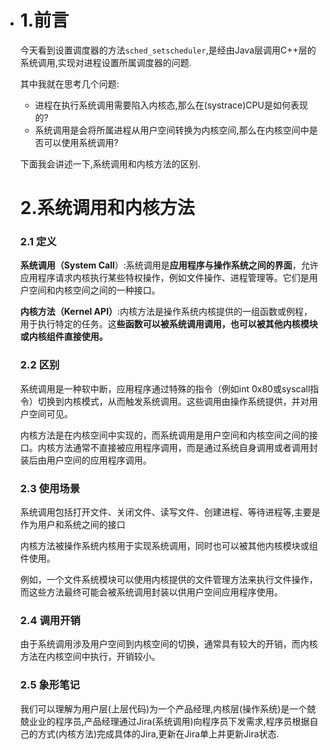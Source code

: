 - # 1.前言

  今天看到设置调度器的方法``sched_setscheduler``,是经由Java层调用C++层的系统调用,实现对进程设置所属调度器的问题.

  其中我就在思考几个问题:

  - 进程在执行系统调用需要陷入内核态,那么在(systrace)CPU是如何表现的?
  - 系统调用是会将所属进程从用户空间转换为内核空间,那么在内核空间中是否可以使用系统调用?

  下面我会讲述一下,系统调用和内核方法的区别.

  # 2.系统调用和内核方法

  ### 2.1 定义

  **系统调用（System Call**）:系统调用是**应用程序与操作系统之间的界面**，允许应用程序请求内核执行某些特权操作，例如文件操作、进程管理等。它们是用户空间和内核空间之间的一种接口。

  **内核方法（Kernel API）**:内核方法是操作系统内核提供的一组函数或例程，用于执行特定的任务。这**些函数可以被系统调用调用，也可以被其他内核模块或内核组件直接使用。**

  ### 2.2 区别

  系统调用是一种软中断，应用程序通过特殊的指令（例如int 0x80或syscall指令）切换到内核模式，从而触发系统调用。这些调用由操作系统提供，并对用户空间可见。

  内核方法是在内核空间中实现的，而系统调用是用户空间和内核空间之间的接口。内核方法通常不直接被应用程序调用，而是通过系统自身调用或者调用封装后由用户空间的应用程序调用。

  ### 2.3 使用场景

  系统调用包括打开文件、关闭文件、读写文件、创建进程、等待进程等,主要是作为用户和系统之间的接口

  内核方法被操作系统内核用于实现系统调用，同时也可以被其他内核模块或组件使用。

  例如，一个文件系统模块可以使用内核提供的文件管理方法来执行文件操作，而这些方法最终可能会被系统调用封装以供用户空间应用程序使用。

  ### 2.4 调用开销

  由于系统调用涉及用户空间到内核空间的切换，通常具有较大的开销，而内核方法在内核空间中执行，开销较小。

  ### 2.5 象形笔记

  我们可以理解为用户层(上层代码)为一个产品经理,内核层(操作系统)是一个兢兢业业的程序员,产品经理通过Jira(系统调用)向程序员下发需求,程序员根据自己的方式(内核方法)完成具体的Jira,更新在Jira单上并更新Jira状态.